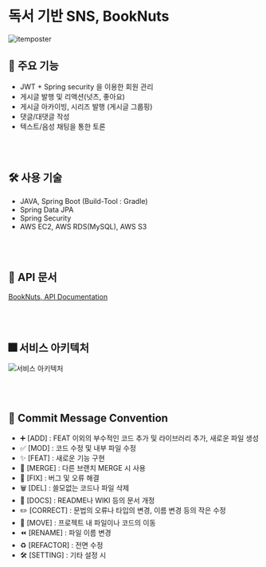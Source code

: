 # 독서 기반 SNS, BookNuts
![itemposter](https://user-images.githubusercontent.com/78673570/169695709-b6c4cc7b-5afe-461c-99d3-803b27dbd395.jpg)

## 🥜 주요 기능
- JWT + Spring security 을 이용한 회원 관리
- 게시글 발행 및 리액션(넛츠, 좋아요)
- 게시글 아카이빙, 시리즈 발행 (게시글 그룹핑)
- 댓글/대댓글 작성
- 텍스트/음성 채팅을 통한 토론


<br><br>
## 🛠 사용 기술
- JAVA, Spring Boot (Build-Tool : Gradle)
- Spring Data JPA
- Spring Security
- AWS EC2, AWS RDS(MySQL), AWS S3

<br><br>
## 📑 API 문서
[BookNuts, API Documentation](https://documenter.getpostman.com/view/18461572/UzJQpDsB)


<br><br>
## 🎆 서비스 아키텍처
![서비스 아키텍처](https://user-images.githubusercontent.com/78673570/170637777-79d9582b-a1e4-47b9-883f-62e0204cd270.png)


<br><br>
## 📌 Commit Message Convention
- ➕ [ADD] : FEAT 이외의 부수적인 코드 추가 및 라이브러리 추가, 새로운 파일 생성
- ✅ [MOD] : 코드 수정 및 내부 파일 수정
- ✨ [FEAT] : 새로운 기능 구현
- 🔀 [MERGE] : 다른 브랜치 MERGE 시 사용
- 🔨 [FIX] : 버그 및 오류 해결
- 🗑️ [DEL] : 쓸모없는 코드나 파일 삭제
- 📝 [DOCS] : README나 WIKI 등의 문서 개정
- ✏️ [CORRECT] : 문법의 오류나 타입의 변경, 이름 변경 등의 작은 수정
- 🚚 [MOVE] : 프로젝트 내 파일이나 코드의 이동
- ⏪️ [RENAME] : 파일 이름 변경
- ♻️ [REFACTOR] : 전면 수정
- 🛠 [SETTING] : 기타 설정 시


